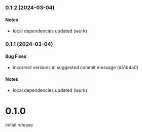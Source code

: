 ### 0.1.2 (2024-03-04)

#### Notes

- local dependencies updated (wurk)

### 0.1.1 (2024-03-04)

#### Bug Fixes

- incorrect versions in suggested commit message (d51b4a0)

#### Notes

- local dependencies updated (wurk)

# 0.1.0

Initial release

